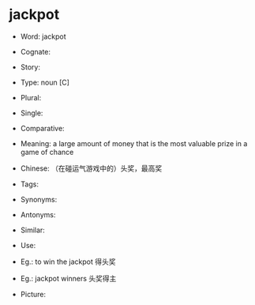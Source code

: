 # jackpot

- Word: jackpot
- Cognate: 
- Story: 

- Type: noun [C]
- Plural: 
- Single: 
- Comparative: 
- Meaning: a large amount of money that is the most valuable prize in a game of chance
- Chinese: （在碰运气游戏中的）头奖，最高奖
- Tags: 
- Synonyms: 
- Antonyms: 
- Similar: 
- Use: 
- Eg.: to win the jackpot 得头奖
- Eg.: jackpot winners 头奖得主
- Picture: 

